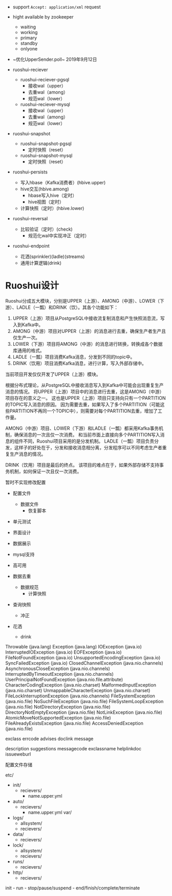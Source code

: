 * support ```Accept: application/xml``` request
* hight available by zookeeper
    * waiting
    * working
    * primary
    * standby
    * onlyone

* ~优化UpperSender.poll~ 2019年9月12日
* ruoshui-reciever
    * ruoshui-reciever-pgsql
        * 接收wal（upper）
        * 去重wal（among）
        * 规范wal（lower）
    * ruoshui-reciever-mysql
        * 接收wal（upper）
        * 去重wal（among）
        * 规范wal（lower）
* ruoshui-snapshot
    * ruoshui-snapshot-pgsql
        * 定时快照（reset）
    * ruoshui-snapshot-mysql
        * 定时快照（reset）
* ruoshui-persists
    * 写入hbase（Kafka消费者）(hbive.upper)
    * hive交互(hbive.among)
        * hbase写入hive（定时）
        * hive视图（定时）
    * 计算快照（定时）(hbive.lower)
* ruoshui-reversal
    * 比较验证（定时）(check)
        * 规范化wal中实现冲正（定时）
* ruoshui-endpoint
    * 花洒(sprinkler)(ladle)(streams)
    * 通用计算逻辑(drink)

# Ruoshui设计

Ruoshui分成五大模块，分别是UPPER（上游）、AMONG（中游）、LOWER（下游）、LADLE（一瓢）和DRINK（饮）。其各个功能如下：
1. UPPER（上游）项目从PostgreSQL中接收流复制消息和产生快照消息流，写入到Kafka中。
2. AMONG（中游）项目对UPPER（上游）的消息进行去重，确保生产者生产且仅生产一次。
3. LOWER（下游）项目将AMONG（中游）的消息进行转换，转换成各个数据库通用的格式。
4. LADLE（一瓢）项目消费Kafka消息，分发到不同的topic中。
5. DRINK（饮用）项目消费Kafka消息，进行计算，写入外部存储中。

当前项目开发仅仅开发了UPPER（上游）模块。

根据分布式理论，从PostgreSQL中接收消息写入到Kafka中可能会出现重复生产消息的情况。
将UPPER（上游）项目中的消息进行去重，这是AMONG（中游）项目存在的意义之一。
这也是UPPER（上游）项目只支持向只有一个PARTITION的TOPIC写入消息的原因。
因为需要去重，如果写入了多个PARTITION（可能这些PARTITION不再同一个TOPIC中），则需要对每个PARTITION去重，增加了工作量。

AMONG（中游）项目、LOWER（下游）和LADLE（一瓢）都采用Kafka事务机制，确保消息的一次且仅一次消费。
和当前市面上直接向多个PARTITION写入消息的组件不同，Ruoshui项目采用的是分发机制。
LADLE（一瓢）项目负责分发，这样子的好处在于，分发和接收消息相分离，分发程序可以不同考虑生产者重复生产消息的情况。

DRINK（饮用）项目是最后的终点。
该项目的难点在于，如果外部存储不支持事务机制，如何保证一次且仅一次消费。

暂时不实现修改配置

* 配置文件
    * 数据文件
        * 恢复脚本
* 单元测试
* 界面设计
* 数据展示
* mysql支持

* 高可用
* 数据去重
    * 数据规范
        * 计算快照
* 查询快照
    * 冲正
* 花洒
    * drink

Throwable (java.lang)
Exception (java.lang)
IOException (java.io)
InterruptedIOException (java.io)
EOFException (java.io)
FileNotFoundException (java.io)
UnsupportedEncodingException (java.io)
SyncFailedException (java.io)
ClosedChannelException (java.nio.channels)
AsynchronousCloseException (java.nio.channels)
InterruptedByTimeoutException (java.nio.channels)
UserPrincipalNotFoundException (java.nio.file.attribute)
CharacterCodingException (java.nio.charset)
MalformedInputException (java.nio.charset)
UnmappableCharacterException (java.nio.charset)
FileLockInterruptionException (java.nio.channels)
FileSystemException (java.nio.file)
NoSuchFileException (java.nio.file)
FileSystemLoopException (java.nio.file)
NotDirectoryException (java.nio.file)
DirectoryNotEmptyException (java.nio.file)
NotLinkException (java.nio.file)
AtomicMoveNotSupportedException (java.nio.file)
FileAlreadyExistsException (java.nio.file)
AccessDeniedException (java.nio.file)

exclass
errcode
advises
doclink
message

description
suggestions
messagecode
exclassname
helplinkdoc
issueweburl

配置文件存储

etc/
+ init/
    + recievers/
        + name.upper.yml
+ auto/
    + recievers/
        + name.upper.yml
          var/
+ logs/
    + allsystem/
    + recievers/
+ data/
    + recievers/
+ lock/
    + allsystem/
    + recievers/
+ runs/
    + recievers/
+ http/
    + recievers/

init - run - stop/pause/suspend - end/finish/complete/terminate